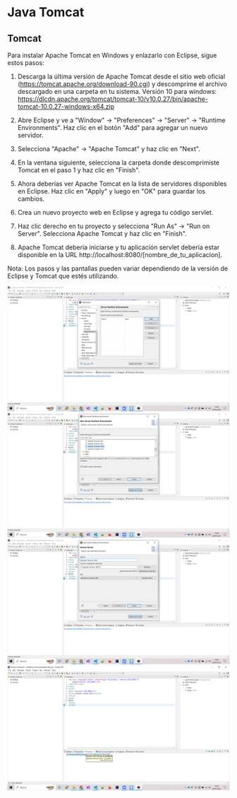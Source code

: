 # Java Tomcat #

## Tomcat ##

Para instalar Apache Tomcat en Windows y enlazarlo con Eclipse, sigue estos pasos:

1.    Descarga la última versión de Apache Tomcat desde el sitio web oficial (https://tomcat.apache.org/download-90.cgi) y descomprime el archivo descargado en una carpeta en tu sistema.
Versión 10 para windows: https://dlcdn.apache.org/tomcat/tomcat-10/v10.0.27/bin/apache-tomcat-10.0.27-windows-x64.zip

1.    Abre Eclipse y ve a "Window" -> "Preferences" -> "Server" -> "Runtime Environments". Haz clic en el botón "Add" para agregar un nuevo servidor.

1.    Selecciona "Apache" -> "Apache Tomcat" y haz clic en "Next".

1.    En la ventana siguiente, selecciona la carpeta donde descomprimiste Tomcat en el paso 1 y haz clic en "Finish".

1.    Ahora deberías ver Apache Tomcat en la lista de servidores disponibles en Eclipse. Haz clic en "Apply" y luego en "OK" para guardar los cambios.

1.    Crea un nuevo proyecto web en Eclipse y agrega tu código servlet.

1.    Haz clic derecho en tu proyecto y selecciona "Run As" -> "Run on Server". Selecciona Apache Tomcat y haz clic en "Finish".

1.    Apache Tomcat debería iniciarse y tu aplicación servlet debería estar disponible en la URL http://localhost:8080/[nombre_de_tu_aplicacion].

Nota: Los pasos y las pantallas pueden variar dependiendo de la versión de Eclipse y Tomcat que estés utilizando.

<img src='../assets/img/tomcat01.png' />
<img src='../assets/img/tomcat02.png' />
<img src='../assets/img/tomcat03.png' />
<img src='../assets/img/tomcat04.png' />